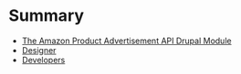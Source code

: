# Summary
* [The Amazon Product Advertisement API Drupal Module](chapter1.md)
* [Designer](design/design.md)
* [Developers](development/development.md)
